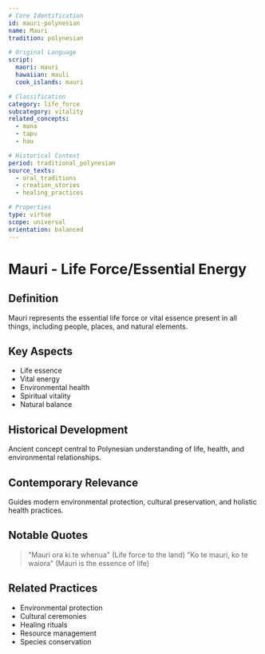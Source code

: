 ```yaml
---
# Core Identification
id: mauri-polynesian
name: Mauri
tradition: polynesian

# Original Language
script:
  maori: mauri
  hawaiian: mauli
  cook_islands: mauri

# Classification
category: life_force
subcategory: vitality
related_concepts:
  - mana
  - tapu
  - hau

# Historical Context
period: traditional_polynesian
source_texts:
  - oral_traditions
  - creation_stories
  - healing_practices

# Properties
type: virtue
scope: universal
orientation: balanced
---
```


# Mauri - Life Force/Essential Energy

## Definition
Mauri represents the essential life force or vital essence present in all things, including people, places, and natural elements.

## Key Aspects
- Life essence
- Vital energy
- Environmental health
- Spiritual vitality
- Natural balance

## Historical Development
Ancient concept central to Polynesian understanding of life, health, and environmental relationships.

## Contemporary Relevance
Guides modern environmental protection, cultural preservation, and holistic health practices.

## Notable Quotes
> "Mauri ora ki te whenua" (Life force to the land)
> "Ko te mauri, ko te waiora" (Mauri is the essence of life)

## Related Practices
- Environmental protection
- Cultural ceremonies
- Healing rituals
- Resource management
- Species conservation